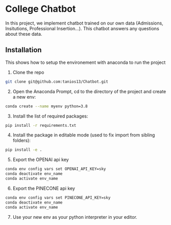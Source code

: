 # College Chatbot
<!-- Prediction of Student Dropout -->
In this project, we implement chatbot trained on our own data (Admissions, Insitutions, Professional Insertion...). This chatbot answers any questions about these data.

## Installation
This shows how to setup the environement with anaconda to run the project

1. Clone the repo
```sh
git clone git@github.com:tanios13/Chatbot.git
```

2. Open the Anaconda Prompt, cd to the directory of the project and create a new env:
```sh
conda create --name myenv python=3.8
```

3. Install the list of required packages:
```sh
pip install -r requirements.txt
```

4. Install the package in editable mode (used to fix import from sibling folders):
```sh
pip install -e .
```

5. Export the OPENAI api key
```sh
conda env config vars set OPENAI_API_KEY=sky
conda deactivate env_name
conda activate env_name
```

6. Export the PINECONE api key
```sh
conda env config vars set PINECONE_API_KEY=sky
conda deactivate env_name
conda activate env_name
```

7. Use your new env as your python interpreter in your editor.